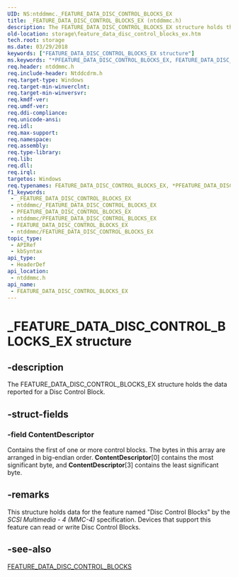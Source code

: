 ```yaml
---
UID: NS:ntddmmc._FEATURE_DATA_DISC_CONTROL_BLOCKS_EX
title: _FEATURE_DATA_DISC_CONTROL_BLOCKS_EX (ntddmmc.h)
description: The FEATURE_DATA_DISC_CONTROL_BLOCKS_EX structure holds the data reported for a Disc Control Block.
old-location: storage\feature_data_disc_control_blocks_ex.htm
tech.root: storage
ms.date: 03/29/2018
keywords: ["FEATURE_DATA_DISC_CONTROL_BLOCKS_EX structure"]
ms.keywords: "*PFEATURE_DATA_DISC_CONTROL_BLOCKS_EX, FEATURE_DATA_DISC_CONTROL_BLOCKS_EX, FEATURE_DATA_DISC_CONTROL_BLOCKS_EX structure [Storage Devices], PFEATURE_DATA_DISC_CONTROL_BLOCKS_EX, PFEATURE_DATA_DISC_CONTROL_BLOCKS_EX structure pointer [Storage Devices], _FEATURE_DATA_DISC_CONTROL_BLOCKS_EX, ntddmmc/FEATURE_DATA_DISC_CONTROL_BLOCKS_EX, ntddmmc/PFEATURE_DATA_DISC_CONTROL_BLOCKS_EX, storage.feature_data_disc_control_blocks_ex, structs-CD-ROM_5e32d5eb-6a1d-412d-9efe-dba88f85c730.xml"
req.header: ntddmmc.h
req.include-header: Ntddcdrm.h
req.target-type: Windows
req.target-min-winverclnt: 
req.target-min-winversvr: 
req.kmdf-ver: 
req.umdf-ver: 
req.ddi-compliance: 
req.unicode-ansi: 
req.idl: 
req.max-support: 
req.namespace: 
req.assembly: 
req.type-library: 
req.lib: 
req.dll: 
req.irql: 
targetos: Windows
req.typenames: FEATURE_DATA_DISC_CONTROL_BLOCKS_EX, *PFEATURE_DATA_DISC_CONTROL_BLOCKS_EX
f1_keywords:
 - _FEATURE_DATA_DISC_CONTROL_BLOCKS_EX
 - ntddmmc/_FEATURE_DATA_DISC_CONTROL_BLOCKS_EX
 - PFEATURE_DATA_DISC_CONTROL_BLOCKS_EX
 - ntddmmc/PFEATURE_DATA_DISC_CONTROL_BLOCKS_EX
 - FEATURE_DATA_DISC_CONTROL_BLOCKS_EX
 - ntddmmc/FEATURE_DATA_DISC_CONTROL_BLOCKS_EX
topic_type:
 - APIRef
 - kbSyntax
api_type:
 - HeaderDef
api_location:
 - ntddmmc.h
api_name:
 - FEATURE_DATA_DISC_CONTROL_BLOCKS_EX
---
```


# _FEATURE_DATA_DISC_CONTROL_BLOCKS_EX structure


## -description

The FEATURE_DATA_DISC_CONTROL_BLOCKS_EX structure holds the data reported for a Disc Control Block.

## -struct-fields

### -field ContentDescriptor

Contains the first of one or more control blocks. The bytes in this array are arranged in big-endian order. <b>ContentDescriptor</b>[0] contains the most significant byte, and <b>ContentDescriptor</b>[3] contains the least significant byte.

## -remarks

This structure holds data for the feature named "Disc Control Blocks" by the <i>SCSI Multimedia - 4 (MMC-4)</i> specification. Devices that support this feature can read or write Disc Control Blocks.

## -see-also

<a href="/windows-hardware/drivers/ddi/ntddmmc/ns-ntddmmc-_feature_data_disc_control_blocks">FEATURE_DATA_DISC_CONTROL_BLOCKS</a>
